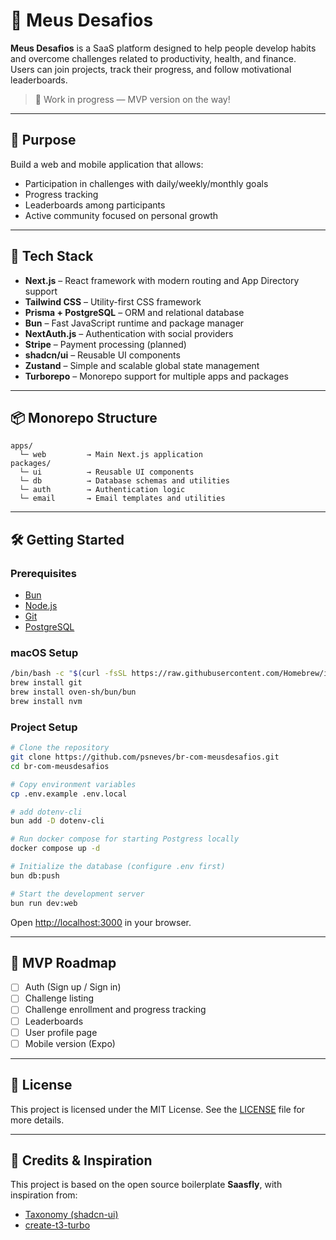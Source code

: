 # 💪 Meus Desafios

**Meus Desafios** is a SaaS platform designed to help people develop habits and overcome challenges related to productivity, health, and finance.  
Users can join projects, track their progress, and follow motivational leaderboards.

> 🚧 Work in progress — MVP version on the way!

---

## 🚀 Purpose

Build a web and mobile application that allows:
- Participation in challenges with daily/weekly/monthly goals
- Progress tracking
- Leaderboards among participants
- Active community focused on personal growth

---

## 🧰 Tech Stack

- **Next.js** – React framework with modern routing and App Directory support
- **Tailwind CSS** – Utility-first CSS framework
- **Prisma + PostgreSQL** – ORM and relational database
- **Bun** – Fast JavaScript runtime and package manager
- **NextAuth.js** – Authentication with social providers
- **Stripe** – Payment processing (planned)
- **shadcn/ui** – Reusable UI components
- **Zustand** – Simple and scalable global state management
- **Turborepo** – Monorepo support for multiple apps and packages

---

## 📦 Monorepo Structure

```
apps/
  └─ web         → Main Next.js application
packages/
  └─ ui          → Reusable UI components
  └─ db          → Database schemas and utilities
  └─ auth        → Authentication logic
  └─ email       → Email templates and utilities
```

---

## 🛠️ Getting Started

### Prerequisites

- [Bun](https://bun.sh/)
- [Node.js](https://nodejs.org/)
- [Git](https://git-scm.com/)
- [PostgreSQL](https://www.postgresql.org/)

### macOS Setup

```bash
/bin/bash -c "$(curl -fsSL https://raw.githubusercontent.com/Homebrew/install/HEAD/install.sh)"
brew install git
brew install oven-sh/bun/bun
brew install nvm
```

### Project Setup

```bash
# Clone the repository
git clone https://github.com/psneves/br-com-meusdesafios.git
cd br-com-meusdesafios

# Copy environment variables
cp .env.example .env.local

# add dotenv-cli
bun add -D dotenv-cli

# Run docker compose for starting Postgress locally
docker compose up -d

# Initialize the database (configure .env first)
bun db:push

# Start the development server
bun run dev:web
```

Open [http://localhost:3000](http://localhost:3000) in your browser.

---

## 🧪 MVP Roadmap

- [ ] Auth (Sign up / Sign in)
- [ ] Challenge listing
- [ ] Challenge enrollment and progress tracking
- [ ] Leaderboards
- [ ] User profile page
- [ ] Mobile version (Expo)

---

## 📃 License

This project is licensed under the MIT License. See the [LICENSE](./LICENSE) file for more details.

---

## 🙏 Credits & Inspiration

This project is based on the open source boilerplate **Saasfly**, with inspiration from:
- [Taxonomy (shadcn-ui)](https://github.com/shadcn-ui/taxonomy)
- [create-t3-turbo](https://github.com/t3-oss/create-t3-turbo)
